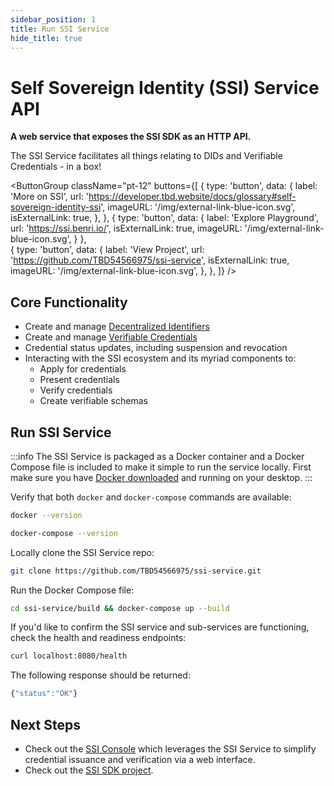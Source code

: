 ```yaml
---
sidebar_position: 1
title: Run SSI Service
hide_title: true
---
```


# Self Sovereign Identity (SSI) Service API

**A web service that exposes the SSI SDK as an HTTP API.**

The SSI Service facilitates all things relating to DIDs and Verifiable Credentials - in a box!

<ButtonGroup
  className="pt-12"
  buttons={[
    {
      type: 'button',
      data: {
        label: 'More on SSI',
        url: 'https://developer.tbd.website/docs/glossary#self-sovereign-identity-ssi',
        imageURL: '/img/external-link-blue-icon.svg',
        isExternalLink: true,
      },
    },
    {
      type: 'button',
      data: {
        label: 'Explore Playground',
        url: 'https://ssi.benri.io/',
        isExternalLink: true,
        imageURL: '/img/external-link-blue-icon.svg',
      }
    },    
    {
      type: 'button',
      data: {
        label: 'View Project',
        url: 'https://github.com/TBD54566975/ssi-service',
        isExternalLink: true,
        imageURL: '/img/external-link-blue-icon.svg',
      },
    },
  ]}
/>

<Divider type="slash" />

## Core Functionality
- Create and manage [Decentralized Identifiers](/docs/web5/learn/decentralized-identifiers)
- Create and manage [Verifiable Credentials](create-credentials)
- Credential status updates, including suspension and revocation
- Interacting with the SSI ecosystem and its myriad components to:
  - Apply for credentials
  - Present credentials
  - Verify credentials
  - Create verifiable schemas

<Divider type="slash" />

## Run SSI Service

:::info
The SSI Service is packaged as a Docker container and a Docker Compose file is included to make it simple to run the service locally. First make sure you have [Docker downloaded](https://www.docker.com/products/docker-desktop/) and running on your desktop.
:::

Verify that both `docker` and `docker-compose` commands are available:
```bash
docker --version

docker-compose --version
```

Locally clone the SSI Service repo:
```bash
git clone https://github.com/TBD54566975/ssi-service.git
```

Run the Docker Compose file:
```bash
cd ssi-service/build && docker-compose up --build
```

If you'd like to confirm the SSI service and sub-services are functioning, check the health and readiness endpoints:

```bash
curl localhost:8080/health
```

The following response should be returned:

```js
{"status":"OK"}
```

<Divider type="slash" />

## Next Steps
- Check out the [SSI Console](ssi-console) which leverages the SSI Service to simplify credential issuance and verification via a web interface.
- Check out the [SSI SDK project](https://github.com/TBD54566975/ssi-sdk).